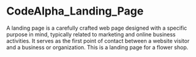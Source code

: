 # CodeAlpha_Landing_Page
A landing page is a carefully crafted web page designed with a specific purpose in mind, typically related to marketing and online business activities. It serves as the first point of contact between a website visitor and a business or organization. This is a landing page for a flower shop.
